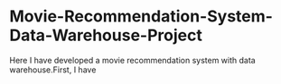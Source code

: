 # Movie-Recommendation-System-Data-Warehouse-Project
Here I have developed a movie recommendation system with data warehouse.First, I have 
